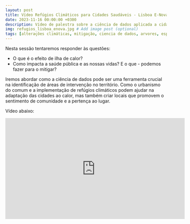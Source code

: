 ```yaml
---
layout: post
title: Vídeo Refúgios Climáticos para Cidades Saudáveis - Lisboa E-Nova
date: 2023-11-16 00:00:00 +0300
description: Vídeo de palestra sobre a ciência de dados aplicada a cidades e como os dados podem ajudar a priorizar intervenções que promovam cidades mais saudáveis.  # Add post description (optional)
img: refugios_lisboa_enova.jpg # Add image post (optional)
tags: [alterações climáticas, mitigação, ciencia de dados, arvores, espaços verdes, Lisboa] # add tag
---
```


Nesta sessão tentaremos responder às questões:

- O que é o efeito de ilha de calor?
- Como impacta a saúde pública e as nossas vidas? E o que - podemos fazer para o mitigar?

Iremos abordar como a ciência de dados pode ser uma ferramenta crucial na identificação de áreas de intervenção no território. Como o urbanismo do comum e a implementação de refúgios climáticos podem ajudar na adaptação das cidades ao calor, mas também criar locais que promovem o sentimento de comunidade e a pertença ao lugar.

Vídeo abaixo:

<iframe width="560" height="315" src="https://www.youtube.com/embed/uo9SuqAalhs?si=VN9dXNdc1xg8--6O" title="YouTube video player" frameborder="0" allow="accelerometer; autoplay; clipboard-write; encrypted-media; gyroscope; picture-in-picture; web-share" allowfullscreen></iframe>